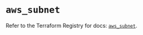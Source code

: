 # `aws_subnet`

Refer to the Terraform Registry for docs: [`aws_subnet`](https://registry.terraform.io/providers/hashicorp/aws/4.54.0/docs/resources/subnet).
